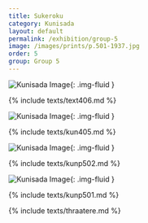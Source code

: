 ```yaml
---
title: Sukeroku
category: Kunisada
layout: default
permalink: /exhibition/group-5
image: /images/prints/p.501-1937.jpg
order: 5
group: Group 5
---
```


![Kunisada Image]({{site.baseurl}}/images/prints/kunisada_loan_406.jpg){: .img-fluid }

{% include texts/text406.md %}

![Kunisada Image]({{site.baseurl}}/images/prints/kunisada_loan_405.jpg){: .img-fluid }

{% include texts/kun405.md %}

![Kunisada Image]({{site.baseurl}}/images/prints/p.502-1937.jpg){: .img-fluid }

{% include texts/kunp502.md %}

![Kunisada Image]({{site.baseurl}}/images/prints/p.501-1937.jpg){: .img-fluid }

{% include texts/kunp501.md %}

{% include texts/thraatere.md %}
